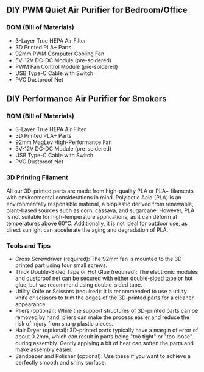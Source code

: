 ## DIY PWM Quiet Air Purifier for Bedroom/Office

### BOM (Bill of Materials)
- 3-Layer True HEPA Air Filter
- 3D Printed PLA+ Parts
- 92mm PWM Computer Cooling Fan
- 5V-12V DC-DC Module (pre-soldered)
- PWM Fan Control Module (pre-soldered)
- USB Type-C Cable with Switch
- PVC Dustproof Net

## DIY Performance Air Purifier for Smokers

### BOM (Bill of Materials)
- 3-Layer True HEPA Air Filter
- 3D Printed PLA+ Parts
- 92mm MagLev High-Performance Fan
- 5V-12V DC-DC Module (pre-soldered)
- USB Type-C Cable with Switch
- PVC Dustproof Net


### 3D Printing Filament
All our 3D-printed parts are made from high-quality PLA or PLA+ filaments with environmental considerations in mind. Polylactic Acid (PLA) is an environmentally responsible material, a bioplastic derived from renewable, plant-based sources such as corn, cassava, and sugarcane. However, PLA is not suitable for high-temperature applications, as it can deform at temperatures above 60°C. Additionally, it is not ideal for outdoor use, as direct sunlight can accelerate the aging and degradation of PLA.

### Tools and Tips
- Cross Screwdriver (required): The 92mm fan is mounted to the 3D-printed part using four small screws.
- Thick Double-Sided Tape or Hot Glue (required): The electronic modules and dustproof net can be secured with either double-sided tape or hot glue, but we recommend using double-sided tape.
- Utility Knife or Scissors (required): It is recommended to use a utility knife or scissors to trim the edges of the 3D-printed parts for a cleaner appearance.
- Pliers (optional): While the support structures of 3D-printed parts can be removed by hand, pliers can make the process easier and reduce the risk of injury from sharp plastic pieces.
- Hair Dryer (optional): 3D-printed parts typically have a margin of error of about 0.2mm, which can result in parts being "too tight" or "too loose" during assembly. Gently applying a bit of heat can soften the parts and make assembly easier.
- Sandpaper and Polisher (optional): Use these if you want to achieve a perfectly smooth and shiny surface.